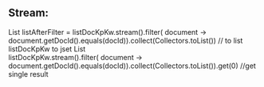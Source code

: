 ## Stream:
List<Object> listAfterFilter = listDocKpKw.stream().filter( document -> document.getDocId().equals(docId)).collect(Collectors.toList()) // to list listDocKpKw to jset List<Document> </br>
listDocKpKw.stream().filter( document -> document.getDocId().equals(docId)).collect(Collectors.toList()).get(0)  //get single result	
